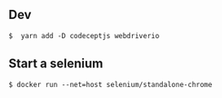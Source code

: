 

## Dev 
```
$  yarn add -D codeceptjs webdriverio
```


## Start a selenium 

```
$ docker run --net=host selenium/standalone-chrome

```